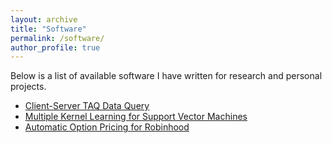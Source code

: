 ```yaml
---
layout: archive
title: "Software"
permalink: /software/
author_profile: true
---
```


Below is a list of available software I have written for research and personal projects.

- [Client-Server TAQ Data Query](https://github.com/AMS-QF/TAQ-Data)
- [Multiple Kernel Learning for Support Vector Machines](https://github.com/jasonbohne123/Kernel_Learning)
- [Automatic Option Pricing for Robinhood](https://github.com/jasonbohne123/Option_Pricing_Robinhood)
